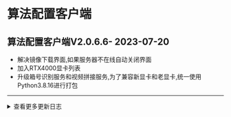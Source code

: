 # 算法配置客户端
## 算法配置客户端V2.0.6.6- 2023-07-20
* 解决镜像下载界面,如果服务器不在线自动关闭界面
* 加入RTX4000显卡列表
* 升级箱号识别服务和视频拼接服务,为了兼容新显卡和老显卡,统一使用Python3.8.16进行打包
---


<details onclose>

<summary>查看更多更新日志</summary>


 - 2023-07-24 06:40:36
AlgorithmConfiureV2.0.6.6- 2023-07-20
* 解决镜像下载界面,如果服务器不在线自动关闭界面
* 加入RTX4000显卡列表
* 升级箱号识别服务和视频拼接服务,为了兼容新显卡和老显卡,统一使用Python3.8.16进行打包
---


<details onclose>

<summary>查看更多更新日志</summary>



*  [发布地址](https://github.com/jadehh/AlgorithmConfigUI/releases/tag/V2.0.6.6- 2023-07-20
* 解决镜像下载界面,如果服务器不在线自动关闭界面
* 加入RTX4000显卡列表
* 升级箱号识别服务和视频拼接服务,为了兼容新显卡和老显卡,统一使用Python3.8.16进行打包
---


<details onclose>

<summary>查看更多更新日志</summary>


)
*  [详细地址](https://github.com/jadehh/jadehh_file/releases/tag/AlgorithmConfiureV2.0.6.6- 2023-07-20
* 解决镜像下载界面,如果服务器不在线自动关闭界面
* 加入RTX4000显卡列表
* 升级箱号识别服务和视频拼接服务,为了兼容新显卡和老显卡,统一使用Python3.8.16进行打包
---


<details onclose>

<summary>查看更多更新日志</summary>


)
### 下载地址
* [Windows_lib32.zip](https://gh.ddlc.top/https://github.com/jadehh/jadehh_file/releases/download/AlgorithmConfiureV2.0.6.6- 2023-07-20
* 解决镜像下载界面,如果服务器不在线自动关闭界面
* 加入RTX4000显卡列表
* 升级箱号识别服务和视频拼接服务,为了兼容新显卡和老显卡,统一使用Python3.8.16进行打包
---


<details onclose>

<summary>查看更多更新日志</summary>


/Windows_lib32.zip)
* [Linux_lib64.zip](https://gh.ddlc.top/https://github.com/jadehh/jadehh_file/releases/download/AlgorithmConfiureV2.0.6.6- 2023-07-20
* 解决镜像下载界面,如果服务器不在线自动关闭界面
* 加入RTX4000显卡列表
* 升级箱号识别服务和视频拼接服务,为了兼容新显卡和老显卡,统一使用Python3.8.16进行打包
---


<details onclose>

<summary>查看更多更新日志</summary>


/Linux_lib64.zip)
* [AlgorithmConfiure_setup-Portable-V2.0.6.6- 2023-07-20
* 解决镜像下载界面,如果服务器不在线自动关闭界面
* 加入RTX4000显卡列表
* 升级箱号识别服务和视频拼接服务,为了兼容新显卡和老显卡,统一使用Python3.8.16进行打包
---


<details onclose>

<summary>查看更多更新日志</summary>
-
.exe](https://gh.ddlc.top/https://github.com/jadehh/jadehh_file/releases/download/AlgorithmConfiureV2.0.6.6- 2023-07-20
* 解决镜像下载界面,如果服务器不在线自动关闭界面
* 加入RTX4000显卡列表
* 升级箱号识别服务和视频拼接服务,为了兼容新显卡和老显卡,统一使用Python3.8.16进行打包
---


<details onclose>

<summary>查看更多更新日志</summary>


/AlgorithmConfiure_setup-Portable-V2.0.6.6- 2023-07-20
* 解决镜像下载界面,如果服务器不在线自动关闭界面
* 加入RTX4000显卡列表
* 升级箱号识别服务和视频拼接服务,为了兼容新显卡和老显卡,统一使用Python3.8.16进行打包
---


<details onclose>

<summary>查看更多更新日志</summary>
-
.exe)
* [AlgorithmConfiure_setup-V2.0.6.6- 2023-07-20
* 解决镜像下载界面,如果服务器不在线自动关闭界面
* 加入RTX4000显卡列表
* 升级箱号识别服务和视频拼接服务,为了兼容新显卡和老显卡,统一使用Python3.8.16进行打包
---


<details onclose>

<summary>查看更多更新日志</summary>
-
.exe](https://gh.ddlc.top/https://github.com/jadehh/jadehh_file/releases/download/AlgorithmConfiureV2.0.6.6- 2023-07-20
* 解决镜像下载界面,如果服务器不在线自动关闭界面
* 加入RTX4000显卡列表
* 升级箱号识别服务和视频拼接服务,为了兼容新显卡和老显卡,统一使用Python3.8.16进行打包
---


<details onclose>

<summary>查看更多更新日志</summary>


/AlgorithmConfiure_setup-V2.0.6.6- 2023-07-20
* 解决镜像下载界面,如果服务器不在线自动关闭界面
* 加入RTX4000显卡列表
* 升级箱号识别服务和视频拼接服务,为了兼容新显卡和老显卡,统一使用Python3.8.16进行打包
---


<details onclose>

<summary>查看更多更新日志</summary>
-
.exe)
* [AlgorithmConfiure-Portable-Linux-V2.0.6.6- 2023-07-20
* 解决镜像下载界面,如果服务器不在线自动关闭界面
* 加入RTX4000显卡列表
* 升级箱号识别服务和视频拼接服务,为了兼容新显卡和老显卡,统一使用Python3.8.16进行打包
---


<details onclose>

<summary>查看更多更新日志</summary>
-
.zip](https://gh.ddlc.top/https://github.com/jadehh/jadehh_file/releases/download/AlgorithmConfiureV2.0.6.6- 2023-07-20
* 解决镜像下载界面,如果服务器不在线自动关闭界面
* 加入RTX4000显卡列表
* 升级箱号识别服务和视频拼接服务,为了兼容新显卡和老显卡,统一使用Python3.8.16进行打包
---


<details onclose>

<summary>查看更多更新日志</summary>


/AlgorithmConfiure-Portable-Linux-V2.0.6.6- 2023-07-20
* 解决镜像下载界面,如果服务器不在线自动关闭界面
* 加入RTX4000显卡列表
* 升级箱号识别服务和视频拼接服务,为了兼容新显卡和老显卡,统一使用Python3.8.16进行打包
---


<details onclose>

<summary>查看更多更新日志</summary>
-
.zip)
* [AlgorithmConfiure-Linux-V2.0.6.6- 2023-07-20
* 解决镜像下载界面,如果服务器不在线自动关闭界面
* 加入RTX4000显卡列表
* 升级箱号识别服务和视频拼接服务,为了兼容新显卡和老显卡,统一使用Python3.8.16进行打包
---


<details onclose>

<summary>查看更多更新日志</summary>
-
.zip](https://gh.ddlc.top/https://github.com/jadehh/jadehh_file/releases/download/AlgorithmConfiureV2.0.6.6- 2023-07-20
* 解决镜像下载界面,如果服务器不在线自动关闭界面
* 加入RTX4000显卡列表
* 升级箱号识别服务和视频拼接服务,为了兼容新显卡和老显卡,统一使用Python3.8.16进行打包
---


<details onclose>

<summary>查看更多更新日志</summary>


/AlgorithmConfiure-Linux-V2.0.6.6- 2023-07-20
* 解决镜像下载界面,如果服务器不在线自动关闭界面
* 加入RTX4000显卡列表
* 升级箱号识别服务和视频拼接服务,为了兼容新显卡和老显卡,统一使用Python3.8.16进行打包
---


<details onclose>

<summary>查看更多更新日志</summary>
-
.zip)
* [AlgorithmConfiure-Portable-Darwin-V2.0.6.6- 2023-07-20
* 解决镜像下载界面,如果服务器不在线自动关闭界面
* 加入RTX4000显卡列表
* 升级箱号识别服务和视频拼接服务,为了兼容新显卡和老显卡,统一使用Python3.8.16进行打包
---


<details onclose>

<summary>查看更多更新日志</summary>
-
.zip](https://gh.ddlc.top/https://github.com/jadehh/jadehh_file/releases/download/AlgorithmConfiureV2.0.6.6- 2023-07-20
* 解决镜像下载界面,如果服务器不在线自动关闭界面
* 加入RTX4000显卡列表
* 升级箱号识别服务和视频拼接服务,为了兼容新显卡和老显卡,统一使用Python3.8.16进行打包
---


<details onclose>

<summary>查看更多更新日志</summary>


/AlgorithmConfiure-Portable-Darwin-V2.0.6.6- 2023-07-20
* 解决镜像下载界面,如果服务器不在线自动关闭界面
* 加入RTX4000显卡列表
* 升级箱号识别服务和视频拼接服务,为了兼容新显卡和老显卡,统一使用Python3.8.16进行打包
---


<details onclose>

<summary>查看更多更新日志</summary>
-
.zip)
----